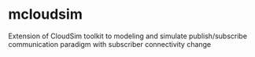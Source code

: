 # mcloudsim
Extension of CloudSim toolkit to modeling and simulate publish/subscribe communication paradigm with subscriber connectivity change
